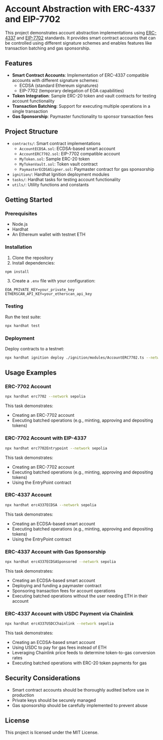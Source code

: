 # Account Abstraction with ERC-4337 and EIP-7702

This project demonstrates account abstraction implementations using [ERC-4337](https://eips.ethereum.org/EIPS/eip-4337) and [EIP-7702](https://eips.ethereum.org/EIPS/eip-7702) standards. It provides smart contract accounts that can be controlled using different signature schemes and enables features like transaction batching and gas sponsorship.

## Features

- **Smart Contract Accounts**: Implementation of ERC-4337 compatible accounts with different signature schemes:
  - ECDSA (standard Ethereum signatures)
  - EIP-7702 (temporary delegation of EOA capabilities)
- **Token Integration**: Sample ERC-20 token and vault contracts for testing account functionality
- **Transaction Batching**: Support for executing multiple operations in a single transaction
- **Gas Sponsorship**: Paymaster functionality to sponsor transaction fees

## Project Structure

- `contracts/`: Smart contract implementations
  - `AccountECDSA.sol`: ECDSA-based smart account
  - `AccountERC7702.sol`: EIP-7702 compatible account
  - `MyToken.sol`: Sample ERC-20 token
  - `MyTokenVault.sol`: Token vault contract
  - `PaymasterECDSASigner.sol`: Paymaster contract for gas sponsorship
- `ignition/`: Hardhat Ignition deployment modules
- `tasks/`: Hardhat tasks for testing account functionality
- `utils/`: Utility functions and constants

## Getting Started

### Prerequisites

- Node.js
- Hardhat
- An Ethereum wallet with testnet ETH

### Installation

1. Clone the repository
2. Install dependencies:

```bash
npm install
```

3. Create a `.env` file with your configuration:

```
EOA_PRIVATE_KEY=your_private_key
ETHERSCAN_API_KEY=your_etherscan_api_key
```

### Testing

Run the test suite:

```bash
npx hardhat test
```

### Deployment

Deploy contracts to a testnet:

```bash
npx hardhat ignition deploy ./ignition/modules/AccountERC7702.ts --network sepolia
```

## Usage Examples

### ERC-7702 Account

```bash
npx hardhat erc7702 --network sepolia
```

This task demonstrates:

- Creating an ERC-7702 account
- Executing batched operations (e.g., minting, approving and depositing tokens)

### ERC-7702 Account with EIP-4337

```bash
npx hardhat erc7702Entrypoint --network sepolia
```

This task demonstrates:

- Creating an ERC-7702 account
- Executing batched operations (e.g., minting, approving and depositing tokens)
- Using the EntryPoint contract

### ERC-4337 Account

```bash
npx hardhat erc4337ECDSA --network sepolia
```

This task demonstrates:

- Creating an ECDSA-based smart account
- Executing batched operations (e.g., minting, approving and depositing tokens)
- Using the EntryPoint contract

### ERC-4337 Account with Gas Sponsorship

```bash
npx hardhat erc4337ECDSASponsored --network sepolia
```

This task demonstrates:

- Creating an ECDSA-based smart account
- Deploying and funding a paymaster contract
- Sponsoring transaction fees for account operations
- Executing batched operations without the user needing ETH in their account

### ERC-4337 Account with USDC Payment via Chainlink

```bash
npx hardhat erc4337USDCChainlink --network sepolia
```

This task demonstrates:

- Creating an ECDSA-based smart account
- Using USDC to pay for gas fees instead of ETH
- Leveraging Chainlink price feeds to determine token-to-gas conversion rates
- Executing batched operations with ERC-20 token payments for gas

## Security Considerations

- Smart contract accounts should be thoroughly audited before use in production
- Private keys should be securely managed
- Gas sponsorship should be carefully implemented to prevent abuse

## License

This project is licensed under the MIT License.
